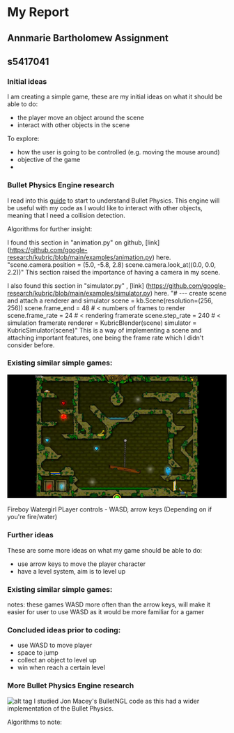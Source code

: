 # My Report
## Annmarie Bartholomew Assignment
## s5417041
### Initial ideas
I am creating a simple game, these are my initial ideas on what it should be able to do:

- the player move an object around the scene
- interact with other objects in the scene

To explore:
- how the user is going to be controlled (e.g. moving the mouse around)
- objective of the game
- 

### Bullet Physics Engine research
I read into this [guide](http://bulletphysics.org/wordpress/) to start to understand Bullet Physics. This engine will be useful with my code as I would like to interact with other objects, meaning that I need a collision detection.

Algorithms for further insight:

I found this section in "animation.py" on github, [link] (https://github.com/google-research/kubric/blob/main/examples/animation.py) here.
"scene.camera.position = (5.0, -5.8, 2.8)
scene.camera.look_at((0.0, 0.0, 2.2))"
This section raised the importance of having a camera in my scene.


I also found this section in "simulator.py" , [link] (https://github.com/google-research/kubric/blob/main/examples/simulator.py) here.
"# --- create scene and attach a renderer and simulator
scene = kb.Scene(resolution=(256, 256))
scene.frame_end = 48   # < numbers of frames to render
scene.frame_rate = 24  # < rendering framerate
scene.step_rate = 240  # < simulation framerate
renderer = KubricBlender(scene)
simulator = KubricSimulator(scene)"
This is a way of implementing a scene and attaching important features, one being the frame rate which I didn't consider before.

### Existing similar simple games:
![alt tag](https://github.com/NCCA/ase-assignment-Annmariekbar/blob/main/fireboy-and-watergirl-in-the-forest-temple-full-walkthrough.mp4.jpg)

Fireboy Watergirl
PLayer controls - WASD, arrow keys (Depending on if you're fire/water)

### Further ideas 
These are some more ideas on what my game should be able to do:

- use arrow keys to move the player character
- have a level system, aim is to level up


### Existing similar simple games:

notes: these games WASD more often than the arrow keys, will make it easier for user to use WASD as it would be more familiar for a gamer


### Concluded ideas prior to coding:

- use WASD to move player
- space to jump
- collect an object to level up
- win when reach a certain level

### More Bullet Physics Engine research
  ![alt tag](http://nccastaff.bournemouth.ac.uk/jmacey/GraphicsLib/Demos/Bullet.png)
I studied Jon Macey's BulletNGL code as this had a wider implementation of the Bullet Physics.

Algorithms to note:
```

